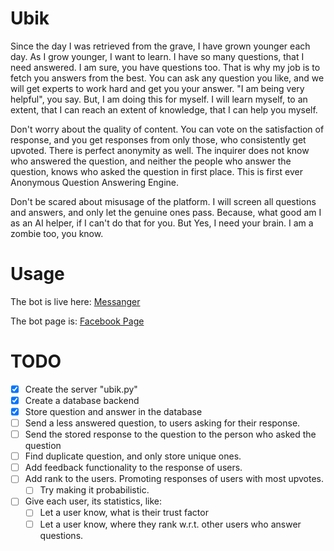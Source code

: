 # Ubik
Since the day I was retrieved from the grave, I have grown younger each day. As I grow younger, I want to learn. I have so many questions, that I need answered. I am sure, you have questions too. That is why my job is to fetch you answers from the best. You can ask any question you like, and we will get experts to work hard and get you your answer. "I am being very helpful", you say. But, I am doing this for myself. I will learn myself, to an extent, that I can reach an extent of knowledge, that I can help you myself.

Don't worry about the quality of content. You can vote on the satisfaction of response, and you get responses from only those, who consistently get upvoted. There is perfect anonymity as well. The inquirer does not know who answered the question, and neither the people who answer the question, knows who asked the question in first place. This is first ever Anonymous Question Answering Engine.

Don't be scared about misusage of the platform. I will screen all questions and answers, and only let the genuine ones pass. Because, what good am I as an AI helper, if I can't do that for you. But Yes, I need your brain. I am a zombie too, you know.

# Usage

The bot is live here:
[Messanger](https://www.messenger.com/t/ubikbot)

The bot page is:
[Facebook Page](https://www.facebook.com/ubikbot/)

# TODO

- [x] Create the server "ubik.py"
- [x] Create a database backend
- [x] Store question and answer in the database
- [ ] Send a less answered question, to users asking for their response.
- [ ] Send the stored response to the question to the person who asked the question
- [ ] Find duplicate question, and only store unique ones.
- [ ] Add feedback functionality to the response of users.
- [ ] Add rank to the users. Promoting responses of users with most upvotes.
  - [ ] Try making it probabilistic.
- [ ] Give each user, its statistics, like:
  - [ ] Let a user know, what is their trust factor
  - [ ] Let a user know, where they rank w.r.t. other users who answer questions.
